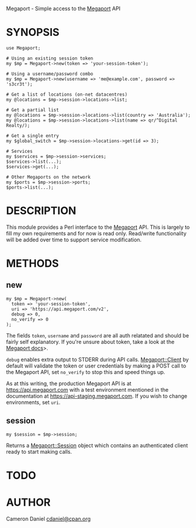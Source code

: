 Megaport - Simple access to the [Megaport](https://www.megaport.com) API

# SYNOPSIS

    use Megaport;

    # Using an existing session token
    my $mp = Megaport->new(token => 'your-session-token');

    # Using a username/password combo
    my $mp = Megaport->new(username => 'me@example.com', password => 's3cr3t');

    # Get a list of locations (on-net datacentres)
    my @locations = $mp->session->locations->list;

    # Get a partial list
    my @locations = $mp->session->locations->list(country => 'Australia');
    my @locations = $mp->session->locations->list(name => qr/^Digital Realty/);

    # Get a single entry
    my $global_switch = $mp->session->locations->get(id => 3);

    # Services
    my $services = $mp->session->services;
    $services->list(...);
    $services->get(...);

    # Other Megaports on the network
    my $ports = $mp->session->ports;
    $ports->list(...);

# DESCRIPTION

This module provides a Perl interface to the [Megaport](https://www.megaport.com) API. This is largely to fill my own requirements and for now is read only. Read/write functionality will be added over time to support service modification.

# METHODS

## new

    my $mp = Megaport->new(
      token => 'your-session-token',
      uri => 'https://api.megaport.com/v2',
      debug => 0,
      no_verify => 0
    );

The fields `token`, `username` and `password` are all auth relatated and should be fairly self explanatory. If you're unsure about token, take a look at the [Megaport docs](https://dev.megaport.com/#security)>.

`debug` enables extra output to STDERR during API calls. [Megaport::Client](https://metacpan.org/pod/Megaport::Client) by default will validate the token or user credentials by making a POST call to the Megaport API, set `no_verify` to stop this and speed things up.

As at this writing, the production Megaport API is at https://api.megaport.com with a test environment mentioned in the documentation at https://api-staging.megaport.com. If you wish to change environments, set `uri`.

## session

    my $session = $mp->session;

Returns a [Megaport::Session](https://metacpan.org/pod/Megaport::Session) object which contains an authenticated client ready to start making calls.

# TODO

# AUTHOR

Cameron Daniel <cdaniel@cpan.org>
